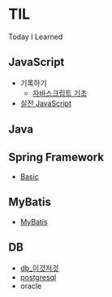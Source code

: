 # TIL
Today I Learned

## JavaScript
* 기록하기
  * [자바스크립트 기초](https://github.com/keonmon/TIL/blob/main/JavaScript/js_basic.md)
* [실전 JavaScript](https://github.com/keonmon/TIL/tree/main/JavaScript/%EC%8B%A4%EC%A0%84JavaScript)


## Java

## Spring Framework
 * [Basic](https://github.com/keonmon/TIL/blob/main/SpringFramework/Basic.md)

## MyBatis
 * [MyBatis](https://github.com/keonmon/TIL/blob/main/MyBatis/MyBatis.md)
 
 
## DB
* [db_이것저것](https://github.com/keonmon/TIL/blob/main/DB/db_%EC%9D%B4%EA%B2%83%EC%A0%80%EA%B2%83.md)
* [postgresql](https://github.com/keonmon/TIL/blob/main/DB/postgresql.md)
* oracle

